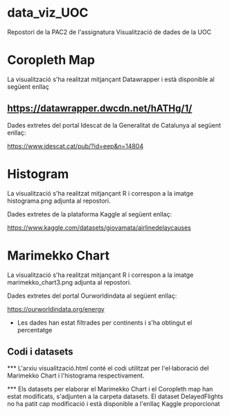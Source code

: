 # data_viz_UOC
Repostori de la PAC2 de l'assignatura Visualització de dades de la UOC


# Coropleth Map
La visualització s'ha realitzat mitjançant Datawrapper i està disponible al següent enllaç

## https://datawrapper.dwcdn.net/hATHg/1/


Dades extretes del portal Idescat de la Generalitat de Catalunya al següent enllaç:

https://www.idescat.cat/pub/?id=eep&n=14804


# Histogram

La visualització s'ha realitzat mitjançant R i correspon a la imatge histograma.png adjunta al repostori. 

Dades extretes de la plataforma Kaggle al següent enllaç:

https://www.kaggle.com/datasets/giovamata/airlinedelaycauses


# Marimekko Chart

La visualització s'ha realitzat mitjançant R i correspon a la imatge marimekko_chart3.png adjunta al repostori. 

Dades extretes del portal Ourworldindata al següent enllaç:

https://ourworldindata.org/energy


* Les dades han estat filtrades per continents i s'ha obtingut el percentatge


## Codi i datasets

*** L'arxiu visualització.html conté el codi utilitzat per l'el·laboració del Marimekko Chart i l'histograma respectivament. 

*** Els datasets per elaborar el Marimekko Chart i el Coropleth map han estat modificats, s'adjunten a la carpeta datasets. El dataset DelayedFlights no ha patit cap modificació i està disponible a l'enllaç Kaggle proporcionat
